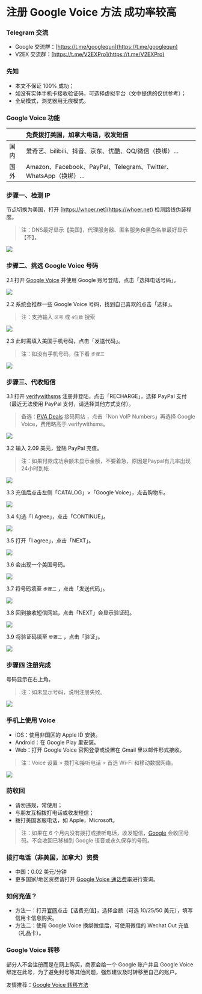 # 注册 Google Voice 方法 成功率较高

### Telegram 交流

* Google 交流群：[https://t.me/googlequn](https://t.me/googlequn)
* V2EX 交流群：[https://t.me/V2EXPro](https://t.me/V2EXPro)

### 先知

- 本文不保证 100% 成功；
- 如没有实体手机卡接收验证码，可选择虚拟平台（文中提供的仅供参考）；
- 全局模式，浏览器用无痕模式。

### Google Voice 功能

|      | 免费拨打美国，加拿大电话，收发短信                           |
| :--- | :----------------------------------------------------------- |
| 国内 | 爱奇艺、bilibili、抖音、京东、优酷、QQ/微信（换绑）…         |
| 国外 | Amazon、Facebook、PayPal、Telegram、Twitter、WhatsApp（换绑）… |

### 步骤一、检测 IP

节点切换为美国，打开 [https://whoer.net](https://whoer.net) 检测路线伪装程度。

> 注：DNS最好显示【美国】，代理服务器、匿名服务和黑色名单最好显示【不】。

![](pic/002.jpg)


### 步骤二、挑选 Google Voice 号码

2.1 打开 [Google Voice](https://voice.google.com/) 并使用 Google 账号登陆，点击「选择电话号码」。

![](pic/004.png)

2.2 系统会推荐一些 Google Voice 号码，找到自己喜欢的点击「选择」。

> 注：支持输入 `区号` 或 `4位数` 搜索

![](pic/005.png)

2.3 此时需填入美国手机号码，点击「发送代码」。

> 注：如没有手机号码，往下看 `步骤三`

![](pic/006.png)

### 步骤三、代收短信

3.1 打开 [verifywithsms](https://verifywithsms.com/) 注册并登陆，点击「RECHARGE」，选择 PayPal 支付（最近无法使用 PayPal 支付，请选择其他方式支付）。

> 备选：[PVA Deals](https://pvadeals.com/product/non-voip/) 接码网站 ，点击「Non VolP Numbers」再选择 Google Voice，费用略高于 verifywithsms。

![](pic/008.png)

3.2 输入 2.09 美元，登陆 PayPal 充值。
> 注：如果付款成功余额未显示金额，不要着急，原因是Paypal有几率出现24小时到帐

![](pic/008.1.png)

3.3 充值后点击左侧「CATALOG」>「Google Voice」，点击购物车。

![](pic/009.png)

3.4 勾选「I Agree」，点击「CONTINUE」。

![](pic/009.1.png)

3.5 打开「I agree」，点击「NEXT」。

![](pic/010.png)

3.6 会出现一个美国号码。

![](pic/010.1.png)

3.7 将号码填至 `步骤二` ，点击「发送代码」。

![](pic/019.png)

3.8 回到接收短信网站，点击「NEXT」会显示验证码。

![](pic/020.png)

3.9 将验证码填至 `步骤二` ，点击「验证」。

![](pic/021.png)

### 步骤四 注册完成

号码显示在右上角。

> 注：如未显示号码，说明注册失败。

![](pic/011.png)

### 手机上使用 Voice

* iOS：使用非国区的 Apple ID 安装。
* Android：在 Google Play 里安装。
* Web：打开 Google Voice 官网登录或设置在 Gmail 里以邮件形式接收。

> 注：Voice 设置 > 拨打和接听电话 > 首选 Wi-Fi 和移动数据网络。

![](pic/voice.jpg)

### 防收回

* 请勿违规，常使用；
* 与朋友互相拨打电话或收发短信；
* 拨打美国客服电话，如 Apple，Microsoft。

>注：如果在 6 个月内没有拨打或接听电话，收发短信，[Google](https://support.google.com/voice/answer/9230450?hl=en&ref_topic=9273222) 会收回号码。不会收回已移植到 Google 语音或永久保存的号码。

### 拨打电话（非美国，加拿大）资费

* 中国：0.02 美元/分钟
* 更多国家/地区资费请打开 [Google Voice 通话费率](https://voice.google.com/u/0/rates?pli=1)进行查询。

### 如何充值？

* 方法一：打开[官网](https://voice.google.com/u/3/billing)点击【话费充值】，选择金额（可选 10/25/50 美元），填写信用卡信息购买。
* 方法二：使用 Google Voice 换绑微信后，可使用微信的 Wechat Out 充值（礼品卡）。

### Google Voice 转移

部分人不会注册而是在网上购买，商家会给一个 Google 账户并且 Google Voice 绑定在此号，为了避免封号等其他问题，强烈建议及时转移至自己的账户。

友情推荐：[Google Voice 转移方法](https://github.com/masonme/googlevoice-transfer)